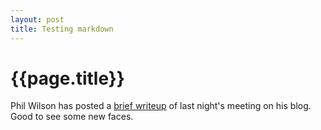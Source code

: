 ```yaml
---
layout: post
title: Testing markdown
---
```


# {{page.title}}

Phil Wilson has posted a [brief writeup][1] of last night's meeting on his blog. Good to see some new faces.

[1]: http://philwilson.org/blog/2009/01/bristol-ruby-user-group